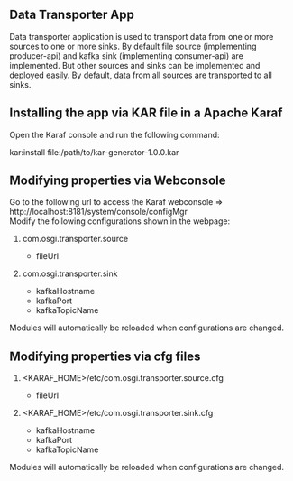Data Transporter App
---------------------
Data transporter application is used to transport data from one or more sources to one or more sinks.
By default file source (implementing producer-api) and kafka sink (implementing consumer-api) are implemented. But other sources and sinks can be implemented and deployed easily.
By default, data from all sources are transported to all sinks.


Installing the app via KAR file in a Apache Karaf
-------------------------------------------------
Open the Karaf console and run the following command:

kar:install file:/path/to/kar-generator-1.0.0.kar


Modifying properties via Webconsole
------------------------------------
Go to the following url to access the Karaf webconsole => http://localhost:8181/system/console/configMgr  
Modify the following configurations shown in the webpage:

1. com.osgi.transporter.source
	* fileUrl

2. com.osgi.transporter.sink
	* kafkaHostname
	* kafkaPort
	* kafkaTopicName

Modules will automatically be reloaded when configurations are changed.


Modifying properties via cfg files
------------------------------------
1. <KARAF_HOME>/etc/com.osgi.transporter.source.cfg
	* fileUrl

2. <KARAF_HOME>/etc/com.osgi.transporter.sink.cfg
	* kafkaHostname
	* kafkaPort
	* kafkaTopicName
	
Modules will automatically be reloaded when configurations are changed.
